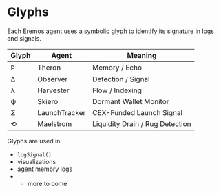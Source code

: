 # Glyphs

Each Eremos agent uses a symbolic glyph to identify its signature in logs and signals.

| Glyph | Agent         | Meaning                         |
|-------|---------------|---------------------------------|
| Ϸ     | Theron        | Memory / Echo                   |
| Δ     | Observer      | Detection / Signal              |
| λ     | Harvester     | Flow / Indexing                 |
| ψ     | Skieró        | Dormant Wallet Monitor          |
| Σ     | LaunchTracker | CEX-Funded Launch Signal        |
| ⟲     | Maelstrom     | Liquidity Drain / Rug Detection |

Glyphs are used in:
- `logSignal()`
- visualizations
- agent memory logs
- + more to come
